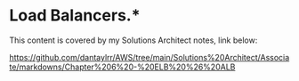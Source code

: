 # **Load Balancers.\***

This content is covered by my Solutions Architect notes, link below:

https://github.com/dantaylrr/AWS/tree/main/Solutions%20Architect/Associate/markdowns/Chapter%206%20-%20ELB%20%26%20ALB